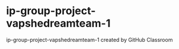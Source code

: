 # ip-group-project-vapshedreamteam-1
ip-group-project-vapshedreamteam-1 created by GitHub Classroom

